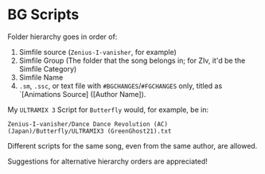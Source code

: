 # BG Scripts
Folder hierarchy goes in order of:
1. Simfile source (`Zenius-I-vanisher`, for example)
2. Simfile Group (The folder that the song belongs in; for ZIv, it'd be the Simfile Category)
3. Simfile Name
4. `.sm`, `.ssc`, or text file with `#BGCHANGES`/`#FGCHANGES` only, titled as `[Animations Source] ([Author Name]).

My `ULTRAMIX 3` Script for `Butterfly` would, for example, be in:

```
Zenius-I-vanisher/Dance Dance Revolution (AC) (Japan)/Butterfly/ULTRAMIX3 (GreenGhost21).txt
```

Different scripts for the same song, even from the same author, are allowed.

Suggestions for alternative hierarchy orders are appreciated!